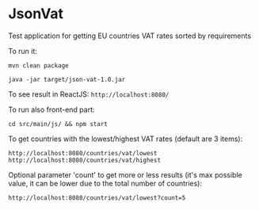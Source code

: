 # JsonVat
Test application for getting EU countries VAT rates sorted by requirements

To run it:
```
mvn clean package

java -jar target/json-vat-1.0.jar
```

To see result in ReactJS:
```http://localhost:8080/```

To run also front-end part:
```
cd src/main/js/ && npm start
```

To get countries with the lowest/highest VAT rates (default are 3 items):
```
http://localhost:8080/countries/vat/lowest
http://localhost:8080/countries/vat/highest
```

Optional parameter 'count' to get more or less results (it's max possible value, it can be lower due to the total number of countries):
```
http://localhost:8080/countries/vat/lowest?count=5
```

